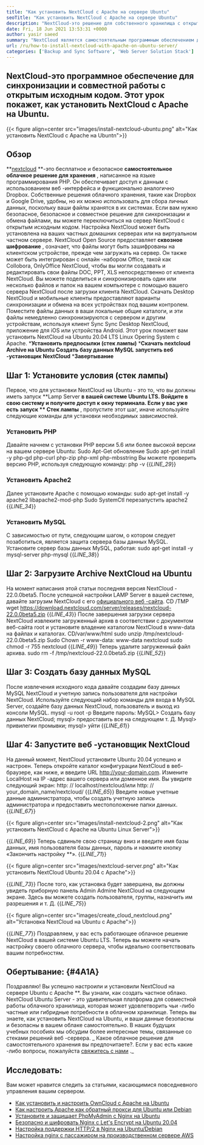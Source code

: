 ```yaml
---
title: "Как установить NextCloud с Apache на сервере Ubuntu" 
seoTitle: "Как установить NextCloud с Apache на сервере Ubuntu" 
description: "NextCloud-это решение для собственного хранилища с открытым исходным кодом, написанное в PHP. Эта статья покажет, как установить NextCloud с Apache на Ubuntu." 
date: Fri, 18 Jun 2021 13:53:31 +0000
author: yasir saeed
summary: "NextCloud является самостоятельным программным обеспечением для синхронизации и совместной работы с открытым исходным кодом. Этот урок покажет, как установить NextCloud с Apache на Ubuntu." 
url: /ru/how-to-install-nextcloud-with-apache-on-ubuntu-server/
categories: ['Backup and Sync Software', 'Web Server Solution Stack']
---
```


## NextCloud-это программное обеспечение для синхронизации и совместной работы с открытым исходным кодом. Этот урок покажет, как установить NextCloud с Apache на Ubuntu.

{{< figure align=center src="images/install-nextcloud-ubuntu.png" alt="Как установить NextCloud с Apache на Ubuntn">}}


## **Обзор** 
**[nextcloud][1] **-это бесплатное и безопасное  **самостоятельное облачное решение для хранения**  , написанное на языке программирования PHP. Он обеспечивает доступ к данным с использованием веб -интерфейса и функционально аналогично Dropbox. Собственные решения облачного хранения, такие как Dropbox и Google Drive, удобны, но их можно использовать для сбора личных данных, поскольку ваши файлы хранятся в их системах. Если вам нужно безопасное, безопасное и совместное решение для синхронизации и обмена файлами, вы можете переключиться на сервер NextCloud с открытым исходным кодом. Настройка NextCloud может быть установлена ​​на ваших частных домашних серверах или на виртуальном частном сервере.
NextCloud Open Source предоставляет **сквозное шифрование** , означает, что файлы могут быть зашифрованы на клиентском устройстве, прежде чем загружать на сервер. Он также может быть интегрирован с онлайн -набором Office, такой как Collobora, OnlyOffice NextCloud, чтобы вы могли создавать и редактировать свои файлы DOC, PPT, XLS непосредственно от клиента NextCloud. Вы можете поделиться и синхронизировать один или несколько файлов и папок на вашем компьютере с помощью вашего сервера NextCloud после загрузки клиента NextCloud. Скачать Desktop NextCloud и мобильные клиенты предоставляют варианты синхронизации и обмена на всех устройствах под вашим контролем. Поместите файлы данных в ваши локальные общие каталоги, и эти файлы немедленно синхронизируются с сервером и другим устройствам, используя клиент Sync Sync Desktop NextCloud, приложение для iOS или устройства Android.
Этот урок поможет вам установить NextCloud на Ubuntu 20.04 LTS Linux Opering System с Apache.
  ***Установить предпосылки (стек лампы)** 
  ***Скачать nextcloud Archive на Ubuntu** 
  **Создать базу данных MySQL** 
  **запустить веб -установщик NextCloud** 
  ***Завертывание** 

## Шаг 1: Установите условия (стек лампы)
Первое, что для установки NextCloud на Ubuntu - это то, что вы должны иметь запуск **Lamp Server  **в вашей системе Ubuntu LTS. Войдите в свою систему и получите доступ к окну терминала. Если у вас уже есть запуск **  Стек лампы** , пропустите этот шаг, иначе используйте следующие команды для установки необходимых зависимостей.

### Установить PHP
Давайте начнем с установки PHP версии 5.6 или более высокой версии на вашем сервере Ubuntu:
Sudo Apt-Get обновление
Sudo apt-get install -y php-gd php-curl php-zip php-xml php-mbsstring
Вы можете проверить версию PHP, используя следующую команду:
php -v
{{_LINE_29_}}

### Установить Apache2
Далее установите Apache с помощью команды:
sudo apt-get install -y apache2 libapache2-mod-php
Sudo SystemCtl перезапустить apache2
{{_LINE_34_}}

### Установить MySQL
С зависимостью от пути, следующим шагом, о котором следует позаботиться, является защита сервера базы данных MySQL. Установите сервер базы данных MySQL, работая:
sudo apt-get install -y mysql-server php-mysql
{{_LINE_38_}}

## Шаг 2: Загрузите Archive NextCloud на Ubuntu
На момент написания этой статьи последняя версия NextCloud - 22.0.0beta5. После успешной настройки LAMP Server в вашей системе, давайте загрузим NextCloud с его [официального веб -сайта][2].
CD /TMP
wget https://download.nextcloud.com/server/releases/nextcloud-22.0.0beta5.zip
{{_LINE_43_}}
После завершения загрузки сервера NextCloud извлеките загруженный архив в соответствии с документом веб-сайта root и установите владение каталогом NextCloud в www-data на файлах и каталогах.
CD/var/www/html
sudo unzip /tmp/nextcloud-22.0.0beta5.zip
Sudo Chown -r www-data: www-data nextcloud
sudo chmod -r 755 nextcloud
{{_LINE_49_}}
Теперь удалите загруженный файл архива.
sudo rm -f /tmp/nextcloud-22.0.0beta5.zip
{{_LINE_52_}}

## Шаг 3: Создать базу данных MySQL
После извлечения исходного кода давайте создадим базу данных MySQL NextCloud и учетную запись пользователя для настройки NextCloud. Используйте следующий набор команды для входа в MySQL Server, создайте базу данных NextCloud, пользователь и выход из консоли MySQL.
mysql -u root -p
Введите пароль:
MySQL> Создать базу данных NextCloud;
mysql> предоставить все на следующем т. Д.
Mysql> привилегии промывки;
mysql> уйти
{{_LINE_61_}}

## Шаг 4: Запустите веб -установщик NextCloud
На данный момент, NextCloud установите Ubuntu 20.04 успешно и настроен. Теперь откройте каталог конфигурации NextCloud в веб-браузере, как ниже, и введите URL http://your-domain.com. Измените LocalHost на IP -адрес вашего сервера или доменное имя. Вы увидите следующий экран:
http: // localhost/nextcloud/или http: // your_domain_name/nextcloud/
{{_LINE_65_}}
Введите новые учетные данные администратора, чтобы создать учетную запись администратора и предоставить местоположение папки данных.
{{_LINE_67_}}

{{< figure align=center src="images/install-nextcloud-2.png" alt="Как установить NextCloud с Apache на Ubuntu Linux Server">}}

{{_LINE_69_}}
Теперь сдвиньте свою страницу вниз и введите имя базы данных, имя пользователя базы данных, пароль и нажмите кнопку «Закончить настройку **».
{{_LINE_71_}}

{{< figure align=center src="images/nextcloud-server.png" alt="Как установить NextCloud Ubuntu 20.04 с Apache">}}

{{_LINE_73_}}
После того, как установка будет завершена, вы должны увидеть приборную панель Admin Admine NextCloud на следующем экране. Здесь вы можете создать пользователя, группы, назначить им разрешения и т. Д.
{{_LINE_75_}}

{{< figure align=center src="images/create_cloud_nextcloud.png" alt="Установка NextCloud на Ubuntu с Apache">}}

{{_LINE_77_}}
Поздравляем, у вас есть работающее облачное решение NextCloud в вашей системе Ubuntu LTS. Теперь вы можете начать настройку своего облачного сервера, чтобы идеально соответствовать вашим потребностям.

## **Обертывание:**    {#4A1A}
Поздравляю! Вы успешно настроили и установили NextCloud на сервере Ubuntu с Apache **. Вы узнали, как создать частное облако. NextCloud Ubuntu Server - это удивительная платформа для совместной работы облачного хранилища, которая может удовлетворить чьи -либо частные или гибридные потребности в облачном хранилище. Теперь вы знаете, как установить NextCloud на Ubuntu, и ваши данные безопасны и безопасны в вашем облаке самостоятельно. В наших будущих учебных пособиях мы обсудим более интересные темы, связанные со стеками решений веб -сервера.
_ Какое облачное решение для самостоятельного хранения вы предпочитаете?. Если у вас есть какие -либо вопросы, пожалуйста [свяжитесь с нами][3] ._

## Исследовать:
Вам может нравится следить за статьями, касающимися повседневного управления вашим сервером.
  * [Как установить и настроить OwnCloud с Apache на Ubuntu][4]
  * [Как настроить Apache как обратный прокси для Ubuntu или Debian][5]
  * [Установите и защищает PhpMyAdmin с Nginx на Ubuntu][6]
  * [Безопасно и шифровать Nginx с Let's Encrypt на Ubuntu 20.04][7]
  * [Настройка поддержки HTTP/2 в Nginx на Ubuntu/Debian][8]
  * [Настройка nginx с пассажиром на производственном сервере AWS][9]

  
[1]: https://nextcloud.com/
[2]: https://nextcloud.com/install/
[3]: mailto:yasir.saeed@aspose.com
[4]: https://blog.containerize.com/backup-and-sync-software/how-to-install-and-configure-owncloud-with-apache-on-ubuntu/
[5]: https://blog.containerize.com/web-server-solution-stack/how-to-configure-apache-as-a-reverse-proxy-for-ubuntudebian/
[6]: https://blog.containerize.com/web-server-solution-stack/how-to-install-and-secure-phpmyadmin-with-nginx-on-ubuntu/
[7]: https://blog.containerize.com/web-server-solution-stack/how-to-secure-nginx-with-letsencrypt-on-ubuntu-20-04/
[8]: https://blog.containerize.com/web-server-solution-stack/how-to-configure-http2-support-in-nginx-on-ubuntudebian/
[9]: https://blog.containerize.com/web-server-solution-stack/how-to-setup-nginx-with-passenger-on-aws-production-server/
